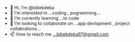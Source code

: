 - 👋 Hi, I’m @bibekdeka
- 👀 I’m interested in ...coding , pogramming...  
- 🌱 I’m currently learning ...to code 
- 💞️ I’m looking to collaborate on ...app devlopment , project collabrations...
- 📫 How to reach me ...bibekdeka97@gmail.com

<!---
bibekdeka/bibekdeka is a ✨ special ✨ repository because its `README.md` (this file) appears on your GitHub profile.
You can click the Preview link to take a look at your changes.
--->
